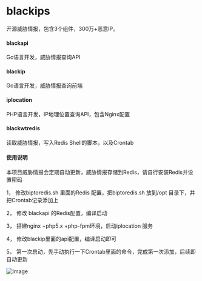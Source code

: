 # blackips

开源威胁情报，包含3个组件，300万+恶意IP。


#### blackapi

Go语言开发，威胁情报查询API

#### blackip

Go语言开发，威胁情报查询前端


#### iplocation

PHP语言开发，IP地理位置查询API，包含Nginx配置


#### blackwtredis

读取威胁情报，写入Redis Shell的脚本，以及Crontab


####  使用说明

本项目威胁情报会定期自动更新，威胁情报存储到Redis，请自行安装Redis并设置密码

1， 修改biptoredis.sh 里面的Redis 配置，把biptoredis.sh 放到/opt 目录下，并把Crontab记录添加上

2， 修改 blackapi 的Redis配置，编译启动

3， 搭建nginx +php5.x +php-fpm环境，启动iplocation 服务

4， 修改blackip里面的api配置，编译启动即可

5， 第一次启动，先手动执行一下Crontab里面的命令，完成第一次添加，后续即自动更新



![Image](https://raw.githubusercontent.com/njcx/blackips/master/img.jpg)